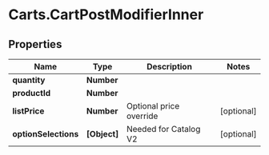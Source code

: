 # Carts.CartPostModifierInner

## Properties
Name | Type | Description | Notes
------------ | ------------- | ------------- | -------------
**quantity** | **Number** |  | 
**productId** | **Number** |  | 
**listPrice** | **Number** | Optional price override | [optional] 
**optionSelections** | **[Object]** | Needed for Catalog V2 | [optional] 
